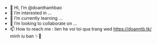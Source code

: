 - 👋 Hi, I’m @doanthanhbao
- 👀 I’m interested in ...
- 🌱 I’m currently learning ...
- 💞️ I’m looking to collaborate on ...
- 📫 How to reach me : lien he voi toi qua trang wed https://doanntb.tk/
minh iu ban ✨💫
